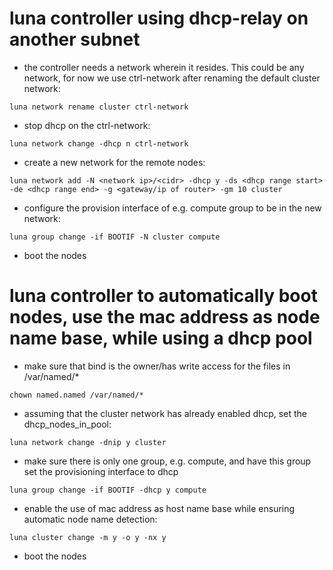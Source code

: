 # luna controller using dhcp-relay on another subnet

- the controller needs a network wherein it resides. This could be any network, for now we use ctrl-network after renaming the default cluster network:
```
luna network rename cluster ctrl-network
```
- stop dhcp on the ctrl-network:
```
luna network change -dhcp n ctrl-network
```
- create a new network for the remote nodes:
```
luna network add -N <network ip>/<cidr> -dhcp y -ds <dhcp range start> -de <dhcp range end> -g <gateway/ip of router> -gm 10 cluster
```
- configure the provision interface of e.g. compute group to be in the new network:
```
luna group change -if BOOTIF -N cluster compute
```
- boot the nodes


# luna controller to automatically boot nodes, use the mac address as node name base, while using a dhcp pool

- make sure that bind is the owner/has write access for the files in /var/named/<zone>*
```
chown named.named /var/named/*
```
- assuming that the cluster network has already enabled dhcp, set the dhcp_nodes_in_pool:
```
luna network change -dnip y cluster
```
- make sure there is only one group, e.g. compute, and have this group set the provisioning interface to dhcp
```
luna group change -if BOOTIF -dhcp y compute
```
- enable the use of mac address as host name base while ensuring automatic node name detection:
```
luna cluster change -m y -o y -nx y
```
- boot the nodes


